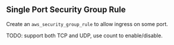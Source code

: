 ## Single Port Security Group Rule

Create an `aws_security_group_rule` to allow ingress on some port.

TODO: support both TCP and UDP, use count to enable/disable.
